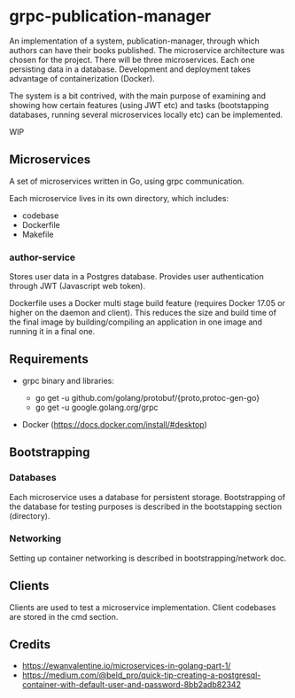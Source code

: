 # grpc-publication-manager

An implementation of a system, publication-manager, through which authors can
have their books published. The microservice architecture was chosen for the 
project. There will be three microservices. Each one persisting data in a database.
Development and deployment takes advantage of containerization (Docker).

The system is a bit contrived, with the main purpose of examining and showing
how certain features (using JWT etc) and tasks (bootstapping databases, running
several microservices locally etc) can be implemented.

WIP

## Microservices

A set of microservices written in Go, using grpc communication.

Each microservice lives in its own directory, which includes:
  - codebase
  - Dockerfile
  - Makefile

### author-service

Stores user data in a Postgres database. Provides user authentication through
JWT (Javascript web token).

Dockerfile uses a Docker multi stage build feature (requires Docker 17.05 or higher
on the daemon and client). This reduces the size and build time of the final image
by building/compiling an application in one image and running it in a final one.  

## Requirements

 - grpc binary and libraries:
    - go get -u github.com/golang/protobuf/{proto,protoc-gen-go}
    - go get -u google.golang.org/grpc

 - Docker (https://docs.docker.com/install/#desktop)

## Bootstrapping

### Databases

Each microservice uses a database for persistent storage. Bootstrapping of the
database for testing purposes is described in the bootstapping section (directory).

### Networking

Setting up container networking is described in bootstrapping/network doc.

## Clients

Clients are used to test a microservice implementation. Client codebases are stored
in the cmd section.

## Credits
- https://ewanvalentine.io/microservices-in-golang-part-1/
- https://medium.com/@beld_pro/quick-tip-creating-a-postgresql-container-with-default-user-and-password-8bb2adb82342
